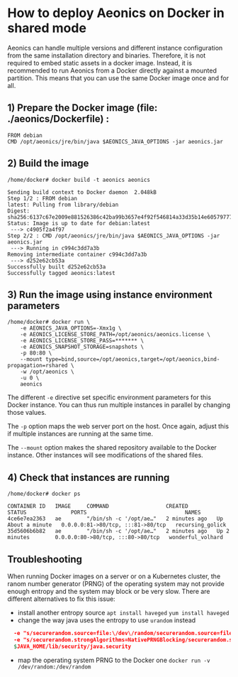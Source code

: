 # How to deploy Aeonics on Docker in shared mode

Aeonics can handle multiple versions and different instance configuration from the same
installation directory and binaries. Therefore, it is not required to embed static 
assets in a docker image.
Instead, it is recommended to run Aeonics from a Docker directly against a mounted partition.
This means that you can use the same Docker image once and for all.

## 1) Prepare the Docker image (file: ./aeonics/Dockerfile) :
```
FROM debian
CMD /opt/aeonics/jre/bin/java $AEONICS_JAVA_OPTIONS -jar aeonics.jar
```
## 2) Build the image
```
/home/docker# docker build -t aeonics aeonics
```
```
Sending build context to Docker daemon  2.048kB
Step 1/2 : FROM debian
latest: Pulling from library/debian
Digest: sha256:6137c67e2009e881526386c42ba99b3657e4f92f546814a33d35b14e60579777
Status: Image is up to date for debian:latest
 ---> c4905f2a4f97
Step 2/2 : CMD /opt/aeonics/jre/bin/java $AEONICS_JAVA_OPTIONS -jar aeonics.jar
 ---> Running in c994c3dd7a3b
Removing intermediate container c994c3dd7a3b
 ---> d252e62cb53a
Successfully built d252e62cb53a
Successfully tagged aeonics:latest
```
## 3) Run the image using instance environment parameters
```
/home/docker# docker run \
    -e AEONICS_JAVA_OPTIONS=-Xmx1g \
    -e AEONICS_LICENSE_STORE_PATH=/opt/aeonics/aeonics.license \
    -e AEONICS_LICENSE_STORE_PASS=******* \
    -e AEONICS_SNAPSHOT_STORAGE=snapshots \
    -p 80:80 \
    --mount type=bind,source=/opt/aeonics,target=/opt/aeonics,bind-propagation=rshared \
    -w /opt/aeonics \
    -u 0 \
    aeonics
```
The different `-e` directive set specific environment parameters for this Docker instance. 
You can thus run multiple instances in parallel by changing those values.

The `-p` option maps the web server port on the host. Once again, adjust this if multiple instances are running at the same time.

The `--mount` option makes the shared repository available to the Docker instance. Other instances will see modifications of the shared files.

## 4) Check that instances are running
```
/home/docker# docker ps
```
```
CONTAINER ID   IMAGE     COMMAND                  CREATED         STATUS              PORTS                               NAMES
4ce6e7ea2363   ae        "/bin/sh -c '/opt/ae…"   2 minutes ago   Up About a minute   0.0.0.0:81->80/tcp, :::81->80/tcp   recursing_golick
35d5606b6b82   ae        "/bin/sh -c '/opt/ae…"   2 minutes ago   Up 2 minutes        0.0.0.0:80->80/tcp, :::80->80/tcp   wonderful_volhard
```

## Troubleshooting

When running Docker images on a server or on a Kubernetes cluster, the ranom number generator (PRNG) of the operating system may not provide enough entropy and the system may
block or be very slow. There are different alternatives to fix this issue:
- install another entropy source
```apt install haveged```
```yum install haveged```
- change the way java uses the entropy to use `urandom` instead
```sed -i.bak \
  -e "s/securerandom.source=file:\/dev\/random/securerandom.source=file:\/dev\/urandom/g" \
  -e "s/securerandom.strongAlgorithms=NativePRNGBlocking/securerandom.strongAlgorithms=NativePRNG/g" \
  $JAVA_HOME/lib/security/java.security
```
- map the operating system PRNG to the Docker one
```docker run -v /dev/random:/dev/random```